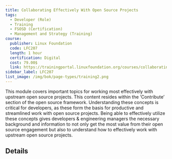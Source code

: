 ```yaml
---
title: Collaborating Effectively With Open Source Projects
tags: 
  - Developer (Role)
  - Training
  - FSOSD (Certification)
  - Management and Strategy (Training)
course:
  publisher: Linux Foundation
  code: LFC207
  length: 1 hour
  certification: Digital
  cost: 79.00$
  link: https://trainingportal.linuxfoundation.org/courses/collaborating-effectively-with-open-source-projects-lfc207
sidebar_label: LFC207
list_image: /img/bok/page-types/training2.png
---
```


This module covers important topics for working most effectively with upstream open source projects. This content resides within the ‘Contribute’ section of the open source framework. Understanding these concepts is critical for developers, as these form the basis for productive and streamlined work with open source projects. Being able to effectively utilize these concepts gives developers & engineering managers the necessary background and information to not only get the most value from their open source engagement but also to understand how to effectively work with upstream open source projects.

## Details

<CourseDetails course={frontMatter.course}/>
